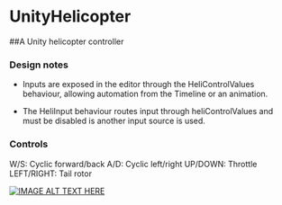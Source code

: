 # UnityHelicopter

##A Unity helicopter controller

### Design notes

- Inputs are exposed in the editor through the HeliControlValues behaviour, allowing automation from the Timeline or an animation. 

- The HeliInput behaviour routes input through heliControlValues and must be disabled is another input source is used.

### Controls

W/S: Cyclic forward/back
A/D: Cyclic left/right
UP/DOWN: Throttle
LEFT/RIGHT: Tail rotor

[![IMAGE ALT TEXT HERE](https://img.youtube.com/vi/YOUTUBE_VIDEO_ID_HERE/0.jpg)](https://youtu.be/C1UqkVcUXvU)

